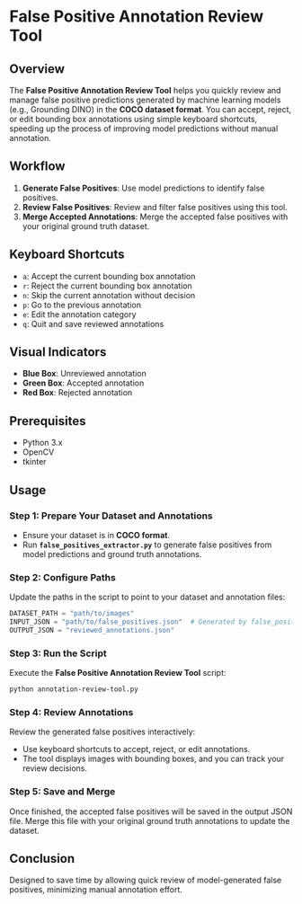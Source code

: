 # False Positive Annotation Review Tool

## Overview
The **False Positive Annotation Review Tool** helps you quickly review and manage false positive predictions generated by machine learning models (e.g., Grounding DINO) in the **COCO dataset format**. You can accept, reject, or edit bounding box annotations using simple keyboard shortcuts, speeding up the process of improving model predictions without manual annotation.

## Workflow
1. **Generate False Positives**: Use model predictions to identify false positives.
2. **Review False Positives**: Review and filter false positives using this tool.
3. **Merge Accepted Annotations**: Merge the accepted false positives with your original ground truth dataset.

## Keyboard Shortcuts
- `a`: Accept the current bounding box annotation
- `r`: Reject the current bounding box annotation
- `n`: Skip the current annotation without decision
- `p`: Go to the previous annotation
- `e`: Edit the annotation category
- `q`: Quit and save reviewed annotations

## Visual Indicators
- **Blue Box**: Unreviewed annotation
- **Green Box**: Accepted annotation
- **Red Box**: Rejected annotation

## Prerequisites
- Python 3.x
- OpenCV
- tkinter

## Usage

### Step 1: Prepare Your Dataset and Annotations
- Ensure your dataset is in **COCO format**.
- Run **`false_positives_extractor.py`** to generate false positives from model predictions and ground truth annotations.

### Step 2: Configure Paths
Update the paths in the script to point to your dataset and annotation files:

```python
DATASET_PATH = "path/to/images"
INPUT_JSON = "path/to/false_positives.json"  # Generated by false_positives_extractor.py
OUTPUT_JSON = "reviewed_annotations.json"
```
### Step 3: Run the Script
Execute the **False Positive Annotation Review Tool** script:

```bash
python annotation-review-tool.py
```

### Step 4: Review Annotations
Review the generated false positives interactively:
- Use keyboard shortcuts to accept, reject, or edit annotations.
- The tool displays images with bounding boxes, and you can track your review decisions.

### Step 5: Save and Merge
Once finished, the accepted false positives will be saved in the output JSON file. Merge this file with your original ground truth annotations to update the dataset.

## Conclusion
Designed to save time by allowing quick review of model-generated false positives, minimizing manual annotation effort.
